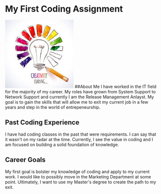 # My First Coding Assignment
![Creativity Loading](image.png)
##About Me
I have worked in the IT field for the majority of my career.  My roles have grown from System Support to Network Support and currently I am the Release Management Anlayst.  My goal is to gain the skills that will allow me to exit my current job in a few years and step in the world of entrepeneurship.
## Past Coding Experience
I have had coding classes in the past that were requirements. I can say that it wasn't on my radar at the time.  Currently, I see the value in coding and I am focused on building a solid foundation of knowledge.
## Career Goals
My first goal is bolster my knowledge of coding and apply to my current work. I would like to possibly move in the Marketing Department at some point.  Ultimately, I want to use my Master's degree to create the path to  my exit.
